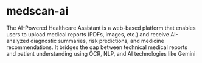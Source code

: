# medscan-ai
The AI-Powered Healthcare Assistant is a web-based platform that enables users to upload medical reports (PDFs, images, etc.) and receive AI-analyzed diagnostic summaries, risk predictions, and medicine recommendations. It bridges the gap between technical medical reports and patient understanding using OCR, NLP, and AI technologies like Gemini 
